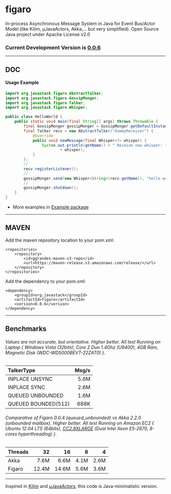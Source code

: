 # figaro

In-process Asynchronous Message System in Java for Event Bus/Actor Model (like Kilim, µJavaActors, Akka,... but very simplified). Open Source Java project under Apache License v2.0

### Current Development Version is [0.0.6](https://maven-release.s3.amazonaws.com/release/org/javastack/figaro/0.0.6/figaro-0.0.6.jar)

---

## DOC

#### Usage Example

```java
import org.javastack.figaro.AbstractTalker;
import org.javastack.figaro.GossipMonger;
import org.javastack.figaro.Talker;
import org.javastack.figaro.Whisper;

public class HelloWorld {
	public static void main(final String[] args) throws Throwable {
		final GossipMonger gossipMonger = GossipMonger.getDefaultInstance();
		final Talker recv = new AbstractTalker("dummyReceiver") {
			@Override
			public void newMessage(final Whisper<?> whisper) {
				System.out.println(getName() + " Receive new whisper: "
						+ whisper);
			}
		};
		//
		recv.registerListener();
		//
		gossipMonger.send(new Whisper<String>(recv.getName(), "hello world!"));
		//
		gossipMonger.shutdown();
	}
}
```

* More examples in [Example package](https://github.com/ggrandes/figaro/tree/master/src/main/java/org/javastack/figaro/example/)

---

## MAVEN

Add the maven repository location to your pom.xml: 

    <repositories>
        <repository>
            <id>ggrandes-maven-s3-repo</id>
            <url>https://maven-release.s3.amazonaws.com/release/</url>
        </repository>
    </repositories>

Add the dependency to your pom.xml:

    <dependency>
        <groupId>org.javastack</groupId>
        <artifactId>figaro</artifactId>
        <version>0.0.6</version>
    </dependency>

---

## Benchmarks

###### Values are not accurate, but orientative. Higher better. All test Running on Laptop { Windows Vista (32bits), Core 2 Duo 1.4Ghz (U9400), 4GB Ram, Magnetic Disk (WDC-WD5000BEVT-22ZAT0) }.

TalkerType | Msg/s
:--- | ---:
INPLACE UNSYNC | 5.6M
INPLACE SYNC | 2.6M
QUEUED UNBOUNDED | 1.6M
QUEUED BOUNDED(512) | 688K


###### Comparative of Figaro 0.0.4 (queued_unbounded) vs Akka 2.2.0 (unbounded mailbox). Higher better. All test Running on Amazon EC2 { Ubuntu 12.04 LTS (64bits), [CC2.8XLARGE](http://aws.amazon.com/en/ec2/instance-types/#instance-details) (Dual Intel Xeon E5-2670, 8-cores hyperthreading) }.

Threads | 32 | 16 | 8 | 4
:--- | ---: | ---: | ---: | ---:
Akka | 7.6M | 6.6M | 4.1M | 2.6M
Figaro | 12.4M | 14.6M | 5.6M | 3.6M


---
Inspired in [Kilim](http://www.malhar.net/sriram/kilim/) and [μJavaActors](https://github.com/ggrandes/j-javaactors-ibm/), this code is Java-minimalistic version.
